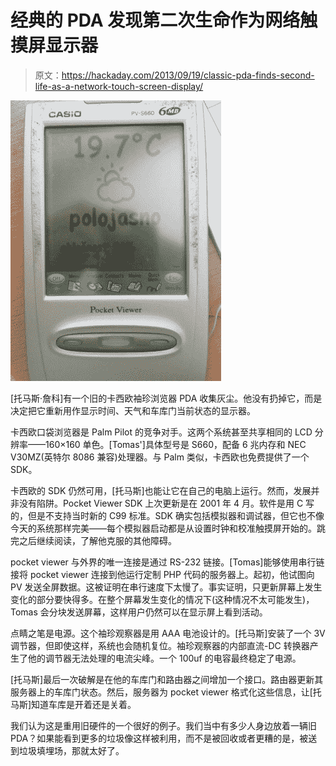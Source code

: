# 经典的 PDA 发现第二次生命作为网络触摸屏显示器

> 原文：<https://hackaday.com/2013/09/19/classic-pda-finds-second-life-as-a-network-touch-screen-display/>

![pocketviewer](img/10f32457758b0e1d82736951d0164a04.png)

[托马斯·詹科]有一个旧的卡西欧袖珍浏览器 PDA 收集灰尘。他没有扔掉它，而是决定把它重新用作显示时间、天气和车库门当前状态的显示器。

卡西欧口袋浏览器是 Palm Pilot 的竞争对手。这两个系统甚至共享相同的 LCD 分辨率——160×160 单色。[Tomas']具体型号是 S660，配备 6 兆内存和 NEC V30MZ(英特尔 8086 兼容)处理器。与 Palm 类似，卡西欧也免费提供了一个 SDK。

卡西欧的 SDK 仍然可用，[托马斯]也能让它在自己的电脑上运行。然而，发展并非没有陷阱。Pocket Viewer SDK 上次更新是在 2001 年 4 月。软件是用 C 写的，但是不支持当时新的 C99 标准。SDK 确实包括模拟器和调试器，但它也不像今天的系统那样完美——每个模拟器启动都是从设置时钟和校准触摸屏开始的。跳完之后继续阅读，了解他克服的其他障碍。

pocket viewer 与外界的唯一连接是通过 RS-232 链接。[Tomas]能够使用串行链接将 pocket viewer 连接到他运行定制 PHP 代码的服务器上。起初，他试图向 PV 发送全屏数据。这被证明在串行速度下太慢了。事实证明，只更新屏幕上发生变化的部分要快得多。在整个屏幕发生变化的情况下(这种情况不太可能发生)，Tomas 会分块发送屏幕，这样用户仍然可以在显示屏上看到活动。

点睛之笔是电源。这个袖珍观察器是用 AAA 电池设计的。[托马斯]安装了一个 3V 调节器，但即使这样，系统也会随机复位。袖珍观察器的内部直流-DC 转换器产生了他的调节器无法处理的电流尖峰。一个 100uf 的电容最终稳定了电源。

[托马斯]最后一次破解是在他的车库门和路由器之间增加一个接口。路由器更新其服务器上的车库门状态。然后，服务器为 pocket viewer 格式化这些信息，让[托马斯]知道车库是开着还是关着。

我们认为这是重用旧硬件的一个很好的例子。我们当中有多少人身边放着一辆旧 PDA？如果能看到更多的垃圾像这样被利用，而不是被回收或者更糟的是，被送到垃圾填埋场，那就太好了。